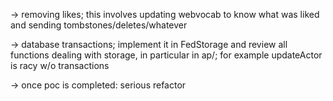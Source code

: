 -> removing likes; this involves updating webvocab to know what was
   liked and sending tombstones/deletes/whatever

-> database transactions; implement it in FedStorage and review all
   functions dealing with storage, in particular in ap/; for example
   updateActor is racy w/o transactions

-> once poc is completed: serious refactor

